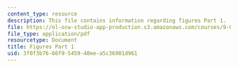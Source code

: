 ```yaml
---
content_type: resource
description: This file contains information regarding figures Part 1.
file: https://ol-ocw-studio-app-production.s3.amazonaws.com/courses/9-07-statistics-for-brain-and-cognitive-science-fall-2016/3f0f3b7666f9545940eea5c36901d961_MIT9_07F16_lec4_Figures1.pdf
file_type: application/pdf
resourcetype: Document
title: Figures Part 1
uid: 3f0f3b76-66f9-5459-40ee-a5c36901d961
---
```

